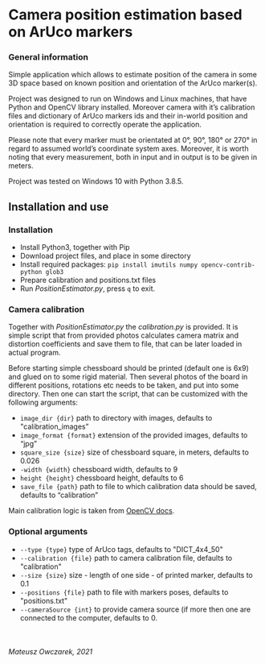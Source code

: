 
# Camera position estimation based on ArUco markers

### General information
Simple application which allows to estimate position of the camera in some 3D space based on known position and orientation of the ArUco marker(s). 

Project was designed to run on Windows and Linux machines, that have Python and OpenCV library installed. Moreover camera with it’s calibration files and dictionary of ArUco markers ids and their in-world position and orientation is required to correctly operate the application.

Please note that every marker must be orientated at 0°, 90°, 180° or 270° in regard to assumed world’s coordinate system axes. Moreover, it is worth noting that every measurement, both in input and in output is to be given in meters.

Project was tested on Windows 10 with Python 3.8.5.

## Installation and use
### Installation
- Install Python3, together with Pip
- Download project files, and place in some directory
- Install required packages: `pip install imutils numpy opencv-contrib-python glob3`
- Prepare calibration and positions.txt files
- Run *PositionEstimator.py*, press `q` to exit.

### Camera calibration
Together with *PositionEstimator.py* the *calibration.py* is provided. It is simple script that from provided photos calculates camera matrix and distortion coefficients and save them to file, that can be later loaded in actual program. 

Before starting simple chessboard should be printed (default one is 6x9) and glued on to some rigid material. Then several photos of the board in different positions, rotations etc needs to be taken, and put into some directory. Then one can start the script, that can be customized with the following arguments:
- `image_dir {dir}` path to directory with images, defaults to "calibration_images”
- `image_format {format}` extension of the provided images, defaults to “jpg”
- `square_size {size}` size of chessboard square, in meters, defaults to 0.026
- `-width {width}` chessboard width, defaults to 9
- `height {height}` chessboard height, defaults to 6
- `save_file {path}` path to file to which calibration data should be saved, defaults to “calibration”

Main calibration logic is taken from [OpenCV docs](https://docs.opencv.org/4.x/dc/dbb/tutorial_py_calibration.html).

### Optional arguments
- `--type {type}` type of ArUco tags, defaults to "DICT_4x4_50"
- `--calibration {file}` path to camera calibration file, defaults to "calibration"
- `--size {size}` size - length of one side - of printed marker, defaults to 0.1
- `--positions {file}` path to file with markers poses, defaults to "positions.txt"
- `--cameraSource {int}` to provide camera source (if more then one are connected to the computer, defaults to 0.

<br>

###### Mateusz Owczarek, 2021
